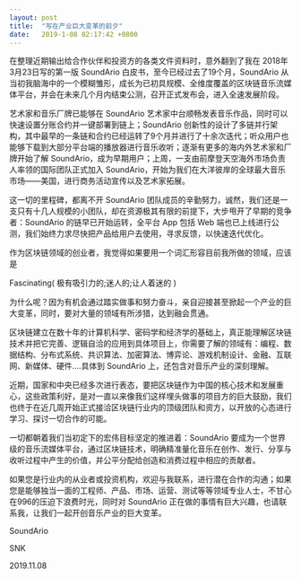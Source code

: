```yaml
---
layout: post
title:  "写在产业巨大变革的前夕"
date:   2019-1-08 02:17:42 +0800
---
```


在整理近期输出给合作伙伴和投资方的各类文件资料时，意外翻到了我在 2018年3月23日写的第一版 SoundArio 白皮书，至今已经过去了19个月，SoundArio 从当初我脑海中的一个模糊雏形，成长为已初具规模、全维度覆盖的区块链音乐流媒体平台，并会在未来几个月内结束公测，召开正式发布会，进入全速发展阶段。

艺术家和音乐厂牌已能够在 SoundArio 艺术家中台顺畅发表音乐作品，同时可以快速设置分账合约并一键部署到链上；SoundArio 创新性的设计了多链并行架构，其中最早的一条链和合约已经运转了9个月并进行了十余次迭代；听众用户也能够下载到大部分平台端的播放器进行音乐收听；逐渐有更多的海内外艺术家和厂牌开始了解 SoundArio，成为早期用户；上周，一支由前摩登天空海外市场负责人率领的国际团队正式加入 SoundArio，开始为我们在大洋彼岸的全球最大音乐市场——美国，进行商务活动宣传以及艺术家拓展。

这一切的里程碑，都离不开 SoundArio 团队成员的辛勤努力，诚然，我们还是一支只有十几人规模的小团队，却在资源极其有限的前提下，大步甩开了早期的竞争者：SoundArio 的链早已开始运转，全平台 App 包括 Web 端也已上线进行公测，我们始终力求尽快把产品给用户去使用，寻求反馈，以快速迭代优化。

作为区块链领域的创业者，我觉得如果要用一个词汇形容目前我所做的领域，应该是

Fascinating( 极有吸引力的;迷人的;让人着迷的 )

为什么呢？因为有机会通过踏实做事和努力奋斗，亲自迎接甚至掀起一个产业的巨大变革，同时，要对大量的领域有所涉猎，达到融会贯通。

区块链建立在数十年的计算机科学、密码学和经济学的基础上，真正能理解区块链技术并把它完善、逻辑自洽的应用到具体项目上，你需要了解的领域有：编程、数据结构、分布式系统、共识算法、加密算法、博弈论、游戏机制设计、金融、互联网、新媒体、硬件....具体到 SoundArio 上，还包含对音乐产业的深刻理解。

近期，国家和中央已经多次进行表态，要把区块链作为中国的核心技术和发展重心，这些政策利好，是对一直以来像我们这样埋头做事的项目方的巨大鼓励，我们也终于在近几周开始正式接洽区块链行业内的顶级团队和资方，以开放的心态进行学习、探讨一切合作的可能。

一切都朝着我们当初定下的宏伟目标坚定的推进着：SoundArio 要成为一个世界级的音乐流媒体平台，通过区块链技术，明确精准量化音乐在创作、发⾏、分享与收听过程中产⽣的价值，并公平分配给创造和消费过程中相应的贡献者。

如果您是行业内的从业者或投资机构，欢迎与我联系，进行潜在合作的沟通；如果您是能够独当一面的工程师、产品、市场、运营、测试等等领域专业人士，不甘心在996的压迫下浪费时光，同时对 SoundArio 正在做的事情有巨大兴趣，也请联系我，让我们一起开创音乐产业的巨大变革。



SoundArio

SNK

2019.11.08